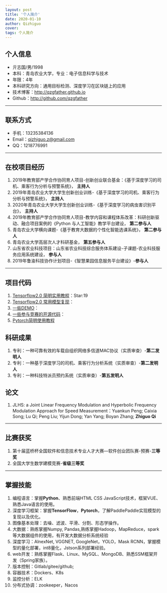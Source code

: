 ```yaml
---
layout: post
title: '个人简介'
date: 2020-01-10
author: Qizhiguo
cover: 
tags: 个人简介
---
```


## 个人信息

 - 亓志国/男/1998 
 - 本科：青岛农业大学，专业：电子信息科学与技术 
 - 年限：4年
 - 本科研究方向：通用目标检测、深度学习在区块链上的应用
 - 技术博客：http://qzgfather.github.io 
 - Github：http://github.com/qzgfather

---
## 联系方式

- 手机：13235384136 
- Email：qizhiguo.z@gmail.com 
- QQ：1218776991

---

## 在校项目经历

1. 2019年教育部产学合作协同育人项目-创新创业联合基金：《基于深度学习的司机、乘客行为分析与预警系统》， **主持人**
2. 2019年青岛农业大学大学生创新创业训练-《基于深度学习的司机、乘客行为分析与预警系统》， **主持人**
3. 2020年青岛农业大学大学生创新创业训练-《基于深度学习的病虫害识别平台》， **主持人**
4. 2019年教育部产学合作协同育人项目-教学内容和课程体系改革：科研创新驱动、融合项目案例的《Python 与人工智能》教学平台建设， **第二参与人**
5. 青岛农业大学横向课题-《基于教育大数据的个性化智能选课系统》， **第二参与人**
6. 青岛农业大学高层次人才科研基金， **第五参与人**
7. 山东省农业科技项目：山东省农业科技综合服务体系建设-子课题-农业科技服务应用系统建设， **参与人**
8. 2019年鲁渝科技协作计划项目-《智慧果园信息服务平台建设》-**参与人**

---

## 项目代码

1. [Tensorflow2.0 简明实用教程](https://github.com/Qzgfather/TensorFlow-2.0)：Star:19
2. [Tensorflow2.0 常用模型复现](https://github.com/Qzgfather/TensorFlow2_CNN_Models)：
3. [一些DEMO](https://github.com/Qzgfather/Deep-Learning-Project)：
4. [一些参与竞赛的开源代码](https://github.com/Qzgfather/match)：
5. [Pytorch简明使用教程](https://github.com/Qzgfather/Pytorch_Tutorials)


## 科研成果

1. 专利：一种可靠有效的车载自组织网络多信道MAC协议（实质审查）-**第二发明人**
2. 专利：一种基于深度学习的司机、乘客行为分析系统（实质审查）-**第二发明人**
3. 专利：一种科技特派员预约系统（实质审查）-**第五发明人**

## 论文

1. JLHS: a Joint Linear Frequency Modulation and Hyperbolic Frequency Modulation Approach for Speed Measurement：Yuankun Peng; Caixia Song; Lu Qi; Peng Liu; Yijun Dong; Yan Yang; Boyan Zhang; **Zhiguo Qi**

---

## 比赛获奖

1. 第十届蓝桥杯全国软件和信息技术专业人才大赛—软件创业团队赛-预赛-**三等奖**
2. 全国大学生数学建模竞赛-**省级三等奖**

---

## 掌握技能

1. 编程语言：掌握**Python**、熟悉前端HTML CSS JavaScript技术，框架VUE、熟悉Java语言的使用。
2. 深度学习框架：掌握**TensorFlow**，**Pytorch**，了解PaddlePaddle实现模型的复现以及优化。
3. 图像基本处理：去噪、滤波、平滑、分割、形态学操作。
4. 大数据：熟练掌握Numpy, Pandas,熟练掌握Hadoop，MapReduce，spark等大数据组件的使用，有开发大数据分析系统经验
5. 深度学习：AlnexNet, VGGNET, GoogleNet，YOLO，Mask RCNN，掌握模型的量化部署，int8量化，Jstson系列部署经验。
6. web开发：熟练掌握Flask、Linux、MySQL、MongoDB、熟悉SSM框架开发（Spring家族）。
7. 版本控制：Gitlab/gitee/github;
8. 容器技术：Dockers、K8s
9. 监控分析：ELK
10. 分布式协调：zookeeper，Nacos






